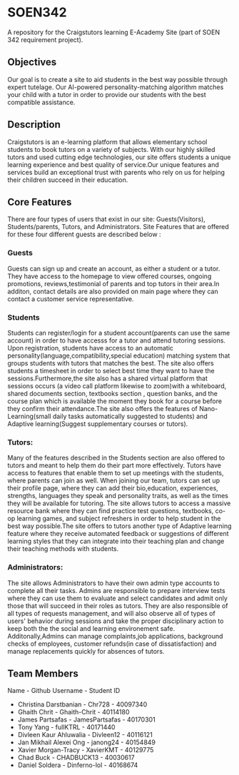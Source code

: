 # SOEN342
A repository for the Craigstutors learning E-Academy Site (part of SOEN 342 requirement project).

## Objectives
Our goal is to create a site to aid students in the best way possible through expert tutelage. Our AI-powered personality-matching algorithm matches your child with a tutor in order to provide our students with the best compatible assistance.


## Description
Craigstutors is an e-learning platform that allows elementary school students to book tutors on a variety of subjects. With our highly skilled tutors and used cutting edge technologies, our site offers students a unique learning experience and best quality of service.Our unique features and services build an exceptional trust with parents who rely on us for helping their children succeed in their education. 


## Core Features
There are four types of users that exist in our site: Guests(Visitors), Students/parents, Tutors, and Administrators. Site Features that are offered for these four different guests are described below : 

### Guests
Guests can sign up and create an account, as either a student or a tutor. They have access to the homepage to view offered courses, ongoing promotions, reviews,testimonial of parents and top tutors in their area.In additon, contact details are also provided on main page where they can contact a customer service representative.

### Students
Students can register/login for a student account(parents can use the same account) in order to have accesss for a tutor and attend tutoring sessions. Upon registration, students have access to an automatic personality(language,compatibility,special education) matching system that groups students with tutors that matches the best. The site also offers students a timesheet in order to select best time they want to have the sessions.Furthermore,the site also has a shared virtual platform that sessions occurs (a video call platform likewise to zoom)with a whiteboard, shared documents section, textbooks section , question banks, and the course plan which is available the moment they book for a course before they confirm their attendance.The site also offers the features of Nano-Learning(small daily tasks automatically suggested to students) and Adaptive learning(Suggest supplementary courses or tutors).

### Tutors:
Many of the features described in the Students section are also offered to tutors and meant to help them do their part more effectively. Tutors have access to features that enable them to set up meetings with the students, where parents can join as well. When joining our team, tutors can set up their profile page, where they can add their bio,education, experiences, strengths, languages they speak and personality traits, as well as the times they will be available for tutoring. The site allows tutors to access a massive resource bank where they can find practice test questions, textbooks, co-op learning games, and subject refreshers in order to help student in the best way possible.The site offers to tutors another type of Adaptive learning feature where they receive automated feedback or suggestions of different learning styles that they can integrate into their teaching plan and change their teaching methods with students. 

### Administrators:
The site allows Administrators to have their own admin type accounts to complete all their tasks. Admins are responsible to prepare interview tests where they can use them to evaluate and select candidates and admit only those that will succeed in their roles as tutors. They are also responsible of all types of requests management, and  will also observe all of  types of users' behavior during sessions and take the proper disciplinary action to keep both the the social and learning environement safe. Additonally,Admins can manage complaints,job applications, background checks of employees, customer refunds(in case of dissatisfaction) and manage replacements quickly for absences of tutors.



## Team Members
Name - Github Username - Student ID
* Christina Darstbanian - Chr728 - 40097340
* Ghaith Chrit - Ghaith-Chrit - 40114180
* James Partsafas - JamesPartsafas - 40170301
* Tony Yang - fullKTRL - 40171440
* Divleen Kaur Ahluwalia - Divleen12 - 40116121
* Jan Mikhail Alexei Ong - janong24 - 40154849
* Xavier Morgan-Tracy - XavierKMT - 40129775
* Chad Buck - CHADBUCK13 - 40030617
* Daniel Soldera - Dinferno-lol - 40168674
